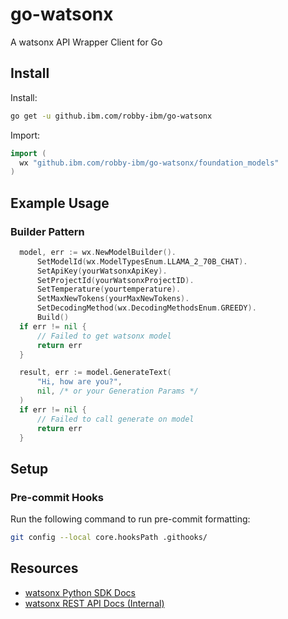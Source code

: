 # go-watsonx

  A watsonx API Wrapper Client for Go

## Install

  Install:

  ```sh
  go get -u github.ibm.com/robby-ibm/go-watsonx
  ```

  Import:

  ```go
  import (
    wx "github.ibm.com/robby-ibm/go-watsonx/foundation_models"
  )
  ```

## Example Usage

### Builder Pattern

  ```go
	model, err := wx.NewModelBuilder().
		SetModelId(wx.ModelTypesEnum.LLAMA_2_70B_CHAT).
		SetApiKey(yourWatsonxApiKey).
		SetProjectId(yourWatsonxProjectID).
		SetTemperature(yourtemperature).
		SetMaxNewTokens(yourMaxNewTokens).
		SetDecodingMethod(wx.DecodingMethodsEnum.GREEDY).
		Build()
	if err != nil {
		// Failed to get watsonx model
		return err
	}

	result, err := model.GenerateText(
		"Hi, how are you?",
		nil, /* or your Generation Params */
	)
	if err != nil {
		// Failed to call generate on model
		return err
	}
  ```


## Setup

### Pre-commit Hooks

  Run the following command to run pre-commit formatting:

  ```sh
  git config --local core.hooksPath .githooks/
  ```

## Resources

  - [watsonx Python SDK Docs](https://ibm.github.io/watson-machine-learning-sdk)
  - [watsonx REST API Docs (Internal)](https://test.cloud.ibm.com/apidocs/watsonx-ai)
